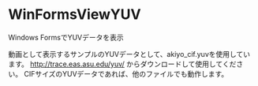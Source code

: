 # WinFormsViewYUV
Windows FormsでYUVデータを表示

動画として表示するサンプルのYUVデータとして、akiyo_cif.yuvを使用しています。
http://trace.eas.asu.edu/yuv/
からダウンロードして使用してください。
CIFサイズのYUVデータであれば、他のファイルでも動作します。
